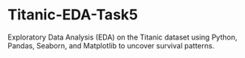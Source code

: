 # Titanic-EDA-Task5
Exploratory Data Analysis (EDA) on the Titanic dataset using Python, Pandas, Seaborn, and Matplotlib to uncover survival patterns.
